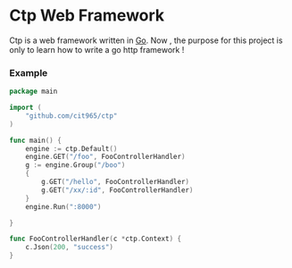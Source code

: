 # Ctp Web Framework

Ctp is a web framework written in [Go](https://go.dev/). Now , the purpose  for this project is only to learn how to write a go http framework !

### Example

```go
package main

import (
	"github.com/cit965/ctp"
)

func main() {
	engine := ctp.Default()
	engine.GET("/foo", FooControllerHandler)
	g := engine.Group("/boo")
	{
		g.GET("/hello", FooControllerHandler)
		g.GET("/xx/:id", FooControllerHandler)
	}
	engine.Run(":8000")

}

func FooControllerHandler(c *ctp.Context) {
	c.Json(200, "success")
}
```
